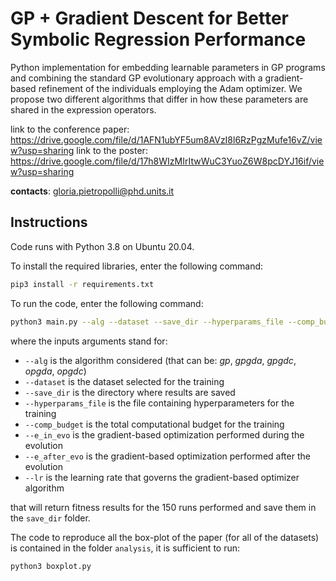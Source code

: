 # GP + Gradient Descent for Better Symbolic Regression Performance

Python implementation for embedding learnable parameters in GP programs and combining the standard GP evolutionary approach with a gradient-based refinement of the individuals employing the Adam optimizer. 
We propose two different algorithms that differ in how these parameters are shared in the expression operators. 

link to the conference paper: https://drive.google.com/file/d/1AFN1ubYF5um8AVzI8l6RzPgzMufe16vZ/view?usp=sharing
link to the poster: https://drive.google.com/file/d/17h8WIzMIrItwWuC3YuoZ6W8pcDYJ16if/view?usp=sharing

__contacts__: gloria.pietropolli@phd.units.it

## Instructions

Code runs with Python 3.8 on Ubuntu 20.04.

To install the required libraries, enter the following command: 

```bash
pip3 install -r requirements.txt 
```

To run the code, enter the following command:

```bash
python3 main.py --alg --dataset --save_dir --hyperparams_file --comp_budget --e_in_evo --e_after_evo --lr
```

where the inputs arguments stand for: 
* `--alg` is the algorithm considered (that can be: _gp_, _gpgda_, _gpgdc_, _opgda_, _opgdc_)  
* `--dataset` is the dataset selected for the training
*  `--save_dir` is the directory where results are saved
*  `--hyperparams_file` is the file containing hyperparameters for the training 
*  `--comp_budget` is the total computational budget for the training
*  `--e_in_evo` is the gradient-based optimization performed during the evolution
*  `--e_after_evo` is the gradient-based optimization performed after the evolution
*  `--lr` is the learning rate that governs the gradient-based optimizer algorithm

that will return fitness results for the 150 runs performed and save them in the `save_dir` folder.

The code to reproduce all the box-plot of the paper (for all of the datasets) is contained in the folder `analysis`, it is sufficient to run:

```bash
python3 boxplot.py 
```
